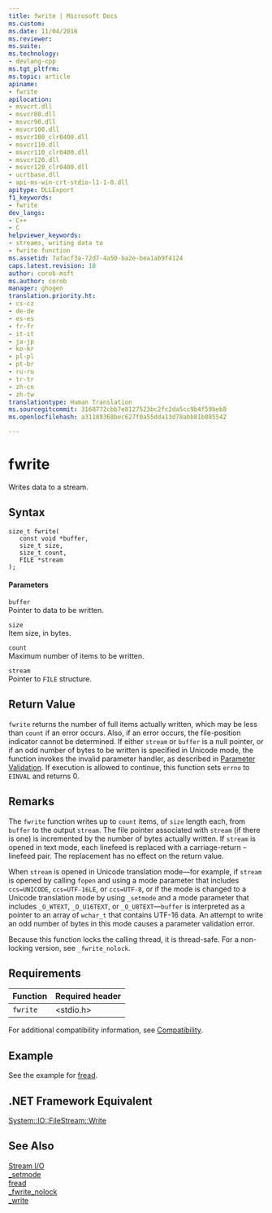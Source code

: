 ```yaml
---
title: fwrite | Microsoft Docs
ms.custom: 
ms.date: 11/04/2016
ms.reviewer: 
ms.suite: 
ms.technology:
- devlang-cpp
ms.tgt_pltfrm: 
ms.topic: article
apiname:
- fwrite
apilocation:
- msvcrt.dll
- msvcr80.dll
- msvcr90.dll
- msvcr100.dll
- msvcr100_clr0400.dll
- msvcr110.dll
- msvcr110_clr0400.dll
- msvcr120.dll
- msvcr120_clr0400.dll
- ucrtbase.dll
- api-ms-win-crt-stdio-l1-1-0.dll
apitype: DLLExport
f1_keywords:
- fwrite
dev_langs:
- C++
- C
helpviewer_keywords:
- streams, writing data to
- fwrite function
ms.assetid: 7afacf3a-72d7-4a50-ba2e-bea1ab9f4124
caps.latest.revision: 18
author: corob-msft
ms.author: corob
manager: ghogen
translation.priority.ht:
- cs-cz
- de-de
- es-es
- fr-fr
- it-it
- ja-jp
- ko-kr
- pl-pl
- pt-br
- ru-ru
- tr-tr
- zh-cn
- zh-tw
translationtype: Human Translation
ms.sourcegitcommit: 3168772cbb7e8127523bc2fc2da5cc9b4f59beb8
ms.openlocfilehash: a31189368bec627f0a55dda13d78abb81b885542

---
```

# fwrite
Writes data to a stream.  
  
## Syntax  
  
```  
size_t fwrite(  
   const void *buffer,  
   size_t size,  
   size_t count,  
   FILE *stream   
);  
```  
  
#### Parameters  
 `buffer`  
 Pointer to data to be written.  
  
 `size`  
 Item size, in bytes.  
  
 `count`  
 Maximum number of items to be written.  
  
 `stream`  
 Pointer to `FILE` structure.  
  
## Return Value  
 `fwrite` returns the number of full items actually written, which may be less than `count` if an error occurs. Also, if an error occurs, the file-position indicator cannot be determined. If either `stream` or `buffer` is a null pointer, or if an odd number of bytes to be written is specified in Unicode mode, the function invokes the invalid parameter handler, as described in [Parameter Validation](../../c-runtime-library/parameter-validation.md). If execution is allowed to continue, this function sets `errno` to `EINVAL` and returns 0.  
  
## Remarks  
 The `fwrite` function writes up to `count` items, of `size` length each, from `buffer` to the output `stream`. The file pointer associated with `stream` (if there is one) is incremented by the number of bytes actually written. If `stream` is opened in text mode, each linefeed is replaced with a carriage-return – linefeed pair. The replacement has no effect on the return value.  
  
 When `stream` is opened in Unicode translation mode—for example, if `stream` is opened by calling `fopen` and using a mode parameter that includes `ccs=UNICODE`, `ccs=UTF-16LE`, or `ccs=UTF-8`, or if the mode is changed to a Unicode translation mode by using `_setmode` and a mode parameter that includes `_O_WTEXT`, `_O_U16TEXT`, or `_O_U8TEXT`—`buffer` is interpreted as a pointer to an array of `wchar_t` that contains UTF-16 data. An attempt to write an odd number of bytes in this mode causes a parameter validation error.  
  
 Because this function locks the calling thread, it is thread-safe. For a non-locking version, see `_fwrite_nolock`.  
  
## Requirements  
  
|Function|Required header|  
|--------------|---------------------|  
|`fwrite`|\<stdio.h>|  
  
 For additional compatibility information, see [Compatibility](../../c-runtime-library/compatibility.md).  
  
## Example  
 See the example for [fread](../../c-runtime-library/reference/fread.md).  
  
## .NET Framework Equivalent  
 [System::IO::FileStream::Write](https://msdn.microsoft.com/en-us/library/system.io.filestream.write.aspx)  
  
## See Also  
 [Stream I/O](../../c-runtime-library/stream-i-o.md)   
 [_setmode](../../c-runtime-library/reference/setmode.md)   
 [fread](../../c-runtime-library/reference/fread.md)   
 [_fwrite_nolock](../../c-runtime-library/reference/fwrite-nolock.md)   
 [_write](../../c-runtime-library/reference/write.md)


<!--HONumber=Jan17_HO2-->


